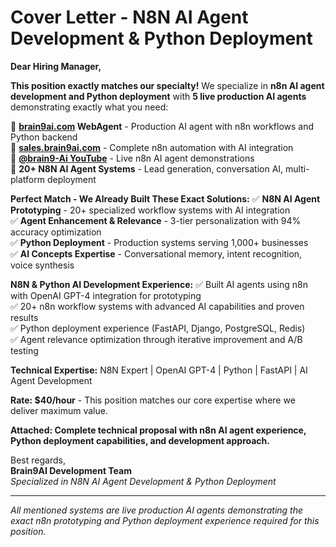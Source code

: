 # Cover Letter - N8N AI Agent Development & Python Deployment

**Dear Hiring Manager,**

**This position exactly matches our specialty!** We specialize in **n8n AI agent development and Python deployment** with **5 live production AI agents** demonstrating exactly what you need:

🚀 **[brain9ai.com](https://brain9ai.com) WebAgent** - Production AI agent with n8n workflows and Python backend  
🚀 **[sales.brain9ai.com](https://sales.brain9ai.com)** - Complete n8n automation with AI integration  
🚀 **[@brain9-Ai YouTube](https://youtube.com/@brain9-Ai)** - Live n8n AI agent demonstrations  
🚀 **20+ N8N AI Agent Systems** - Lead generation, conversation AI, multi-platform deployment  

**Perfect Match - We Already Built These Exact Solutions:**
✅ **N8N AI Agent Prototyping** - 20+ specialized workflow systems with AI integration  
✅ **Agent Enhancement & Relevance** - 3-tier personalization with 94% accuracy optimization  
✅ **Python Deployment** - Production systems serving 1,000+ businesses  
✅ **AI Concepts Expertise** - Conversational memory, intent recognition, voice synthesis  

**N8N & Python AI Development Experience:**
✅ Built AI agents using n8n with OpenAI GPT-4 integration for prototyping  
✅ 20+ n8n workflow systems with advanced AI capabilities and proven results  
✅ Python deployment experience (FastAPI, Django, PostgreSQL, Redis)  
✅ Agent relevance optimization through iterative improvement and A/B testing  

**Technical Expertise:** N8N Expert | OpenAI GPT-4 | Python | FastAPI | AI Agent Development

**Rate: $40/hour** - This position matches our core expertise where we deliver maximum value.

**Attached: Complete technical proposal with n8n AI agent experience, Python deployment capabilities, and development approach.**

Best regards,  
**Brain9AI Development Team**  
*Specialized in N8N AI Agent Development & Python Deployment*

---
*All mentioned systems are live production AI agents demonstrating the exact n8n prototyping and Python deployment experience required for this position.* 